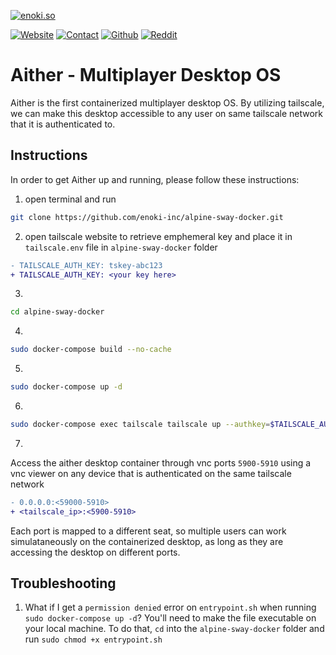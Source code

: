 [![enoki.so](https://github.com/enoki-inc/alpine-sway-docker/blob/main/aither.png)](https://enoki.so)

[![Website](https://img.shields.io/static/v1.svg?color=94398d&labelColor=555555&logoColor=ffffff&style=for-the-badge&label=enoki-inc&message=website)](https://enoki.so "check out our landing page!")
[![Contact](https://img.shields.io/static/v1.svg?color=94398d&labelColor=555555&logoColor=ffffff&style=for-the-badge&label=enoki-inc&message=contact)](founders@enoki.so "send us an email anytime!")
[![Github](https://img.shields.io/static/v1.svg?color=94398d&labelColor=555555&logoColor=ffffff&style=for-the-badge&label=enoki-inc&message=github)](https://github.com/enoki-inc "check out our github!")
[![Reddit](https://img.shields.io/static/v1.svg?color=94398d&labelColor=555555&logoColor=ffffff&style=for-the-badge&label=enoki-inc&message=reddit)](https://github.com/enoki-inc "check out our reddit account!")

# Aither - Multiplayer Desktop OS

Aither is the first containerized multiplayer desktop OS. By utilizing tailscale, we can make this desktop accessible to any user on same tailscale network that it is authenticated to.

## Instructions

In order to get Aither up and running, please follow these instructions:

1. open terminal and run 
```bash
git clone https://github.com/enoki-inc/alpine-sway-docker.git
`````
2. open tailscale website to retrieve emphemeral key and place it in `tailscale.env` file in `alpine-sway-docker` folder
```diff
- TAILSCALE_AUTH_KEY: tskey-abc123
+ TAILSCALE_AUTH_KEY: <your key here>
```
3. 
```bash
cd alpine-sway-docker
```````
4. 
```bash
sudo docker-compose build --no-cache
`````
5. 
```bash
sudo docker-compose up -d
`````
6. 
```bash
sudo docker-compose exec tailscale tailscale up --authkey=$TAILSCALE_AUTH_KEY
`````
7. 
Access the aither desktop container through vnc ports `5900-5910` using a vnc viewer on any device that is authenticated on the same tailscale network
```diff
- 0.0.0.0:<59000-5910>
+ <tailscale_ip>:<5900-5910>
```

Each port is mapped to a different seat, so multiple users can work simulataneously on the containerized desktop, as long as they are accessing the desktop on different ports. 

## Troubleshooting

1) What if I get a `permission denied` error on `entrypoint.sh` when running `sudo docker-compose up -d`?
   You'll need to make the file executable on your local machine. To do that, `cd` into the `alpine-sway-docker` folder and run `sudo chmod +x entrypoint.sh`
